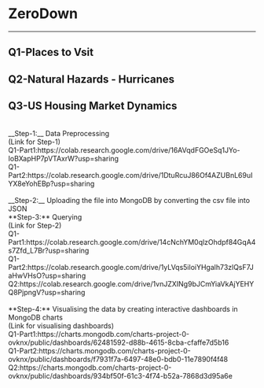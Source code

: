 # ZeroDown
-------
## Q1-Places to Vsit
## Q2-Natural Hazards - Hurricanes
## Q3-US Housing Market Dynamics
<br/>
__Step-1:__ Data Preprocessing<br/>
           (Link for Step-1)<br/>
           Q1-Part1:https://colab.research.google.com/drive/16AVqdFGOeSq1JYo-IoBXapHP7pVTAxrW?usp=sharing<br/>
           Q1-Part2:https://colab.research.google.com/drive/1DtuRcuJ86Of4AZUBnL69uIYX8eYohEBp?usp=sharing<br/>
           <br/>
__Step-2:__ Uploading the file into MongoDB by converting the csv file into JSON <br/>
**Step-3:** Querying <br/>
           (Link for Step-2)<br/>
           Q1-Part1:https://colab.research.google.com/drive/14cNchYM0qlzOhdpf84GqA4s7Zfd_L7Br?usp=sharing<br/>
           Q1-Part2:https://colab.research.google.com/drive/1yLVqs5iloiYHgalh73zlQsF7JaHwVHsO?usp=sharing<br/>
           Q2:https://colab.research.google.com/drive/1vnJZXINg9bJCmYiaVkAjYEHYQ8PjpngV?usp=sharing<br/>
           <br/>
**Step-4:** Visualising the data by creating interactive dashboards in MongoDB charts <br/> 
           (Link for visualising dashboards)<br/>
           Q1-Part1:https://charts.mongodb.com/charts-project-0-ovknx/public/dashboards/62481592-d88b-4615-8cba-cfaffe7d5b16<br/>
           Q1-Part2:https://charts.mongodb.com/charts-project-0-ovknx/public/dashboards/f7931f7a-6497-48e0-bdb0-11e7890f4f48<br/>
           Q2:https://charts.mongodb.com/charts-project-0-ovknx/public/dashboards/934bf50f-61c3-4f74-b52a-7868d3d95a6e<br/>
